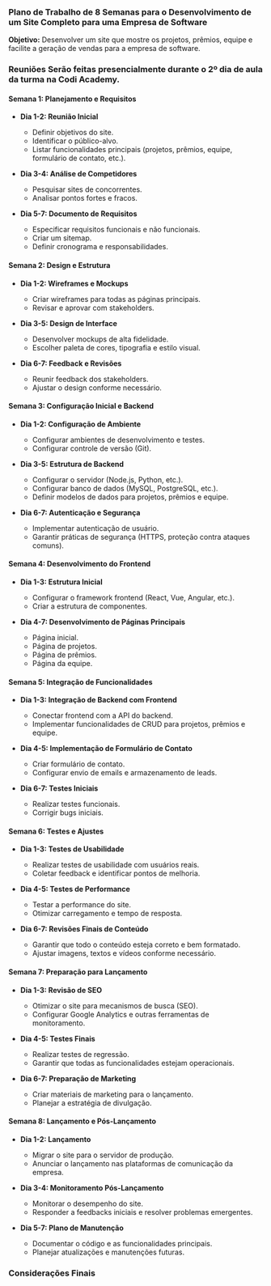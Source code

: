 ### Plano de Trabalho de 8 Semanas para o Desenvolvimento de um Site Completo para uma Empresa de Software

**Objetivo:** Desenvolver um site que mostre os projetos, prêmios, equipe e facilite a geração de vendas para a empresa de software.

### Reuniões Serão feitas presencialmente durante o 2º dia de aula da turma na Codi Academy.

#### Semana 1: Planejamento e Requisitos

- **Dia 1-2: Reunião Inicial**
  - Definir objetivos do site.
  - Identificar o público-alvo.
  - Listar funcionalidades principais (projetos, prêmios, equipe, formulário de contato, etc.).

- **Dia 3-4: Análise de Competidores**
  - Pesquisar sites de concorrentes.
  - Analisar pontos fortes e fracos.

- **Dia 5-7: Documento de Requisitos**
  - Especificar requisitos funcionais e não funcionais.
  - Criar um sitemap.
  - Definir cronograma e responsabilidades.

#### Semana 2: Design e Estrutura

- **Dia 1-2: Wireframes e Mockups**
  - Criar wireframes para todas as páginas principais.
  - Revisar e aprovar com stakeholders.

- **Dia 3-5: Design de Interface**
  - Desenvolver mockups de alta fidelidade.
  - Escolher paleta de cores, tipografia e estilo visual.

- **Dia 6-7: Feedback e Revisões**
  - Reunir feedback dos stakeholders.
  - Ajustar o design conforme necessário.

#### Semana 3: Configuração Inicial e Backend

- **Dia 1-2: Configuração de Ambiente**
  - Configurar ambientes de desenvolvimento e testes.
  - Configurar controle de versão (Git).

- **Dia 3-5: Estrutura de Backend**
  - Configurar o servidor (Node.js, Python, etc.).
  - Configurar banco de dados (MySQL, PostgreSQL, etc.).
  - Definir modelos de dados para projetos, prêmios e equipe.

- **Dia 6-7: Autenticação e Segurança**
  - Implementar autenticação de usuário.
  - Garantir práticas de segurança (HTTPS, proteção contra ataques comuns).

#### Semana 4: Desenvolvimento do Frontend

- **Dia 1-3: Estrutura Inicial**
  - Configurar o framework frontend (React, Vue, Angular, etc.).
  - Criar a estrutura de componentes.

- **Dia 4-7: Desenvolvimento de Páginas Principais**
  - Página inicial.
  - Página de projetos.
  - Página de prêmios.
  - Página da equipe.

#### Semana 5: Integração de Funcionalidades

- **Dia 1-3: Integração de Backend com Frontend**
  - Conectar frontend com a API do backend.
  - Implementar funcionalidades de CRUD para projetos, prêmios e equipe.

- **Dia 4-5: Implementação de Formulário de Contato**
  - Criar formulário de contato.
  - Configurar envio de emails e armazenamento de leads.

- **Dia 6-7: Testes Iniciais**
  - Realizar testes funcionais.
  - Corrigir bugs iniciais.

#### Semana 6: Testes e Ajustes

- **Dia 1-3: Testes de Usabilidade**
  - Realizar testes de usabilidade com usuários reais.
  - Coletar feedback e identificar pontos de melhoria.

- **Dia 4-5: Testes de Performance**
  - Testar a performance do site.
  - Otimizar carregamento e tempo de resposta.

- **Dia 6-7: Revisões Finais de Conteúdo**
  - Garantir que todo o conteúdo esteja correto e bem formatado.
  - Ajustar imagens, textos e vídeos conforme necessário.

#### Semana 7: Preparação para Lançamento

- **Dia 1-3: Revisão de SEO**
  - Otimizar o site para mecanismos de busca (SEO).
  - Configurar Google Analytics e outras ferramentas de monitoramento.

- **Dia 4-5: Testes Finais**
  - Realizar testes de regressão.
  - Garantir que todas as funcionalidades estejam operacionais.

- **Dia 6-7: Preparação de Marketing**
  - Criar materiais de marketing para o lançamento.
  - Planejar a estratégia de divulgação.

#### Semana 8: Lançamento e Pós-Lançamento

- **Dia 1-2: Lançamento**
  - Migrar o site para o servidor de produção.
  - Anunciar o lançamento nas plataformas de comunicação da empresa.

- **Dia 3-4: Monitoramento Pós-Lançamento**
  - Monitorar o desempenho do site.
  - Responder a feedbacks iniciais e resolver problemas emergentes.

- **Dia 5-7: Plano de Manutenção**
  - Documentar o código e as funcionalidades principais.
  - Planejar atualizações e manutenções futuras.

### Considerações Finais
